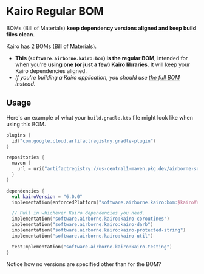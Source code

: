 # Kairo Regular BOM

BOMs (Bill of Materials)
**keep dependency versions aligned and keep build files clean**.

Kairo has 2 BOMs (Bill of Materials).

- **This (`software.airborne.kairo:bom`) is the regular BOM**,
  intended for when you're **using one (or just a few) Kairo libraries**.
  It will keep your Kairo dependencies aligned.
- _If you're building a Kairo application,
  you should use [the full BOM](../bom-full) instead._

## Usage

Here's an example of what your `build.gradle.kts` file might look like
when using this BOM.

```kotlin
plugins {
  id("com.google.cloud.artifactregistry.gradle-plugin")
}

repositories {
  maven {
    url = uri("artifactregistry://us-central1-maven.pkg.dev/airborne-software/maven")
  }
}

dependencies {
  val kairoVersion = "6.0.0"
  implementation(enforcedPlatform("software.airborne.kairo:bom:$kairoVersion"))

  // Pull in whichever Kairo dependencies you need.
  implementation("software.airborne.kairo:kairo-coroutines")
  implementation("software.airborne.kairo:kairo-darb")
  implementation("software.airborne.kairo:kairo-protected-string")
  implementation("software.airborne.kairo:kairo-util")

  testImplementation("software.airborne.kairo:kairo-testing")
}
```

Notice how no versions are specified other than for the BOM?
